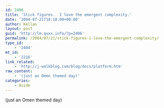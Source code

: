 ```yaml
---
id: 2406
title: 'Stick figures.  I love the emergent complexity.'
date: '2004-07-21T18:18:00+00:00'
author: Kellan
layout: post
guid: 'http://lm.quxx.info/?p=2406'
permalink: /2004/07/21/stick-figures-i-love-the-emergent-complexity/
typo_id:
    - '2404'
mt_id:
    - '2216'
link_related:
    - 'http://j-walkblog.com/blog/docs/platform.htm'
raw_content:
    - '(just an Omen themed day)'
categories:
    - Aside
---
```


(just an Omen themed day)